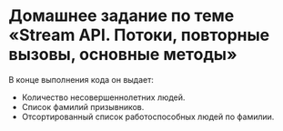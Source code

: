 # Домашнее задание по теме «Stream API. Потоки, повторные вызовы, основные методы»

В конце выполнения кода он выдает:
* Количество несовершеннолетних людей.
* Список фамилий призывников.
* Отсортированный список работоспособных людей по фамилии.